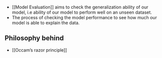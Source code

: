 - [[Model Evaluation]] aims to check the generalization ability of our model, i.e ability of our model to perform well on an unseen dataset.
- The process of checking the model performance to see how much our model is able to explain the data.

## Philosophy behind
- [[Occam’s razor principle]]